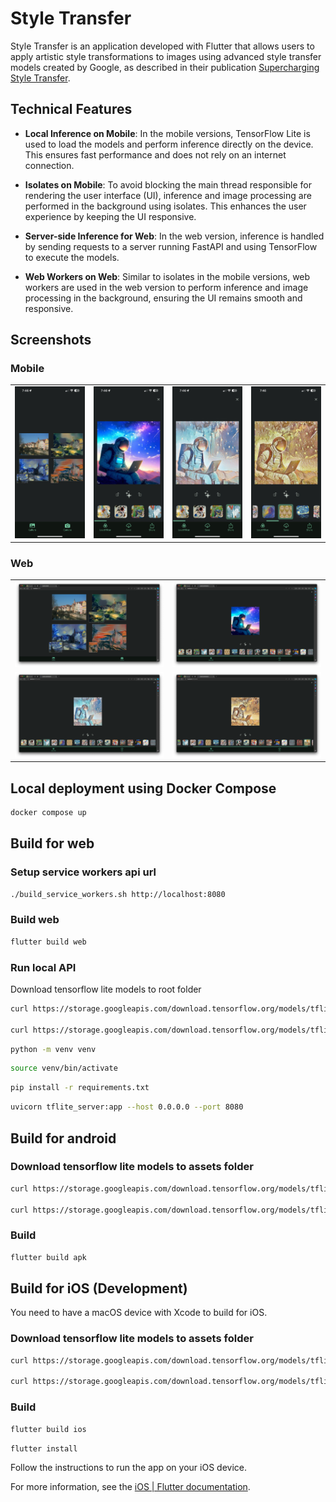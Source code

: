 # Style Transfer

Style Transfer is an application developed with Flutter that allows users to apply artistic style transformations to images using advanced style transfer models created by Google, as described in their publication [Supercharging Style Transfer](https://research.google/blog/supercharging-style-transfer/).

## Technical Features

* **Local Inference on Mobile**: In the mobile versions, TensorFlow Lite is used to load the models and perform inference directly on the device. This ensures fast performance and does not rely on an internet connection.

* **Isolates on Mobile**: To avoid blocking the main thread responsible for rendering the user interface (UI), inference and image processing are performed in the background using isolates. This enhances the user experience by keeping the UI responsive.

* **Server-side Inference for Web**: In the web version, inference is handled by sending requests to a server running FastAPI and using TensorFlow to execute the models.

* **Web Workers on Web**: Similar to isolates in the mobile versions, web workers are used in the web version to perform inference and image processing in the background, ensuring the UI remains smooth and responsive.

## Screenshots

### Mobile

|  |  | | |
| --- | --- | --- | --- |
| ![Home](screenshots/mobile/1.jpeg) | ![Image](screenshots/mobile/2.jpeg) | ![Styled](screenshots/mobile/3.jpeg) | ![Styled](screenshots/mobile/4.jpeg) |

### Web
|  |  |
| --- | --- |
| ![Home](screenshots/web/1.png) | ![Image](screenshots/web/2.png) | 
![Styled](screenshots/web/3.png) | ![Styled](screenshots/web/4.png) |

## Local deployment using Docker Compose

```bash
docker compose up
```

## Build for web

### Setup service workers api url

```bash
./build_service_workers.sh http://localhost:8080
```

### Build web

```bash
flutter build web
```

### Run local API

Download tensorflow lite models to root folder

```bash
curl https://storage.googleapis.com/download.tensorflow.org/models/tflite/task_library/style_transfer/android/magenta_arbitrary-image-stylization-v1-256_int8_prediction_1.tflite -o magenta_arbitrary-image-stylization-v1-256_int8_prediction_1.tflite

curl https://storage.googleapis.com/download.tensorflow.org/models/tflite/task_library/style_transfer/android/magenta_arbitrary-image-stylization-v1-256_int8_transfer_1.tflite -o magenta_arbitrary-image-stylization-v1-256_int8_transfer_1.tflite
```

```bash
python -m venv venv
```

```bash
source venv/bin/activate
```

```bash
pip install -r requirements.txt
```

```bash
uvicorn tflite_server:app --host 0.0.0.0 --port 8080
```

## Build for android

### Download tensorflow lite models to assets folder

```bash
curl https://storage.googleapis.com/download.tensorflow.org/models/tflite/task_library/style_transfer/android/magenta_arbitrary-image-stylization-v1-256_int8_prediction_1.tflite -o assets/models/magenta_arbitrary-image-stylization-v1-256_int8_prediction_1.tflite

curl https://storage.googleapis.com/download.tensorflow.org/models/tflite/task_library/style_transfer/android/magenta_arbitrary-image-stylization-v1-256_int8_transfer_1.tflite -o assets/models/magenta_arbitrary-image-stylization-v1-256_int8_transfer_1.tflite
```

### Build

```bash
flutter build apk
```

## Build for iOS (Development)

You need to have a macOS device with Xcode to build for iOS.

### Download tensorflow lite models to assets folder

```bash
curl https://storage.googleapis.com/download.tensorflow.org/models/tflite/task_library/style_transfer/android/magenta_arbitrary-image-stylization-v1-256_int8_prediction_1.tflite -o assets/models/magenta_arbitrary-image-stylization-v1-256_int8_prediction_1.tflite

curl https://storage.googleapis.com/download.tensorflow.org/models/tflite/task_library/style_transfer/android/magenta_arbitrary-image-stylization-v1-256_int8_transfer_1.tflite -o assets/models/magenta_arbitrary-image-stylization-v1-256_int8_transfer_1.tflite
```
### Build

```bash
flutter build ios
```

```bash
flutter install
```

Follow the instructions to run the app on your iOS device.

For more information, see the [iOS | Flutter documentation](https://docs.flutter.dev/deployment/ios).
